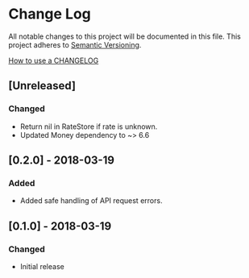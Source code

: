 # Change Log
All notable changes to this project will be documented in this file.
This project adheres to [Semantic Versioning](http://semver.org/).

[How to use a CHANGELOG](http://keepachangelog.com/)

## [Unreleased]
### Changed
- Return nil in RateStore if rate is unknown.
- Updated Money dependency to ~> 6.6

## [0.2.0] - 2018-03-19
### Added
- Added safe handling of API request errors.


## [0.1.0] - 2018-03-19
### Changed
- Initial release
